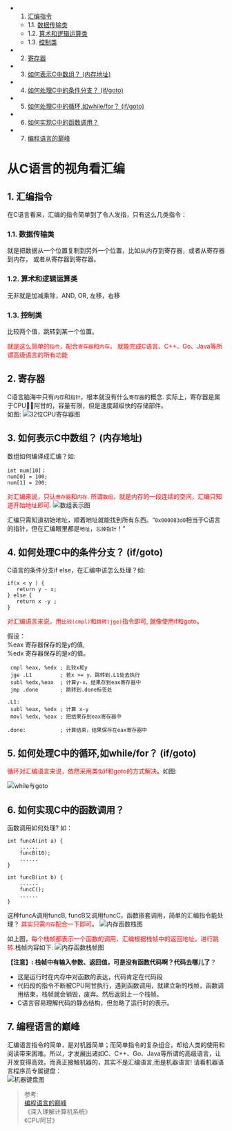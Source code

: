 <!-- vscode-markdown-toc -->
* 1. [汇编指令](#)
	* 1.1. [数据传输类](#-1)
	* 1.2. [算术和逻辑运算类](#-1)
	* 1.3. [控制类](#-1)
* 2. [寄存器](#-1)
* 3. [如何表示C中数组？ (内存地址)](#C)
* 4. [如何处理C中的条件分支？ (if/goto)](#Cifgoto)
* 5. [如何处理C中的循环,如while/for？ (if/goto)](#Cwhileforifgoto)
* 6. [如何实现C中的函数调用？](#C-1)
* 7. [编程语言的巅峰](#-1)

<!-- vscode-markdown-toc-config
	numbering=true
	autoSave=true
	/vscode-markdown-toc-config -->
<!-- /vscode-markdown-toc -->
# 从C语言的视角看汇编

##  1. <a name=''></a>汇编指令
在C语言看来，汇编的指令简单到了令人发指，只有这么几类指令：

###  1.1. <a name='-1'></a>数据传输类
就是把数据从一个位置复制到另外一个位置，比如从内存到寄存器，或者从寄存器到内存， 或者从寄存器到寄存器。

###  1.2. <a name='-1'></a>算术和逻辑运算类
无非就是加减乘除，AND, OR, 左移，右移

###  1.3. <a name='-1'></a>控制类
比较两个值，跳转到某一个位置。

<font color=red>就是这么简单的`指令`，配合`寄存器`和`内存`， 就能完成C语言、C++、Go、Java等所谓高级语言的所有功能</font>

##  2. <a name='-1'></a>寄存器
C语言脑海中只有`内存`和`指针`，根本就没有什么`寄存器`的概念. 实际上，寄存器是属于CPU阿甘的，容量有限，但是速度超级快的存储部件。  
如图: ![32位CPU寄存器图](images/32位CPU寄存器.jpg)

##  3. <a name='C'></a>如何表示C中数组？ (内存地址)
数组如何编译成汇编？如:  
```
int num[10]；
num[0] = 100;
num[1] = 200;
```

<font color=red>对汇编来说，只认`寄存器`和`内存`. 所谓`数组`，就是内存的一段连续的空间，汇编只知道开始地址即可</font>.
![数组表示图](images/数组.jpg)  

汇编只需知道初始地址，顺着地址就能找到所有东西。“`0x000083d0`相当于C语言的指针，但在汇编眼里都是`地址`，`忘掉指针`！”

##  4. <a name='Cifgoto'></a>如何处理C中的条件分支？ (if/goto)
C语言的条件分支if else，在汇编中该怎么处理？如:  
```
if(x < y ) {
   return y - x;
} else {
   return x -y ;
}
```

<font color=red>对汇编语言来说，用`比较(cmpl)`和`跳转(jge)`指令即可, 就像使用if和goto</font>。  

假设：  
%eax 寄存器保存的是y的值,  
%edx 寄存器保存的是x的值。
```
 cmpl %eax, %edx ; 比较x和y
 jge .L1         ; 若x >= y，跳转到.L1处去执行
 subl %edx,%eax  ; 计算y-x，结果存到eax寄存器中
 jmp .done       ; 跳转到.done标签处

.L1:
 subl %eax, %edx ; 计算 x-y
 movl %edx, %eax ; 把结果存到eax寄存器中

.done:           ; 计算结束，结果保存在eax寄存器中
```

##  5. <a name='Cwhileforifgoto'></a>如何处理C中的循环,如while/for？ (if/goto)
<font color=red>循环对汇编语言来说，依然采用类似if和goto的方式解决</font>。如图:  

![while与goto](images/while与goto.jpg)

##  6. <a name='C-1'></a>如何实现C中的函数调用？
函数调用如何处理? 如：  
```
int funcA(int a) {
    ......
    funcB(10);
    ......
}

int funcB(int b) {
    ......
    funcC();
    ......
}
```

这种funcA调用funcB, funcB又调用funcC，函数嵌套调用，简单的汇编指令能处理？ <font color=red>其实只需`内存`配合一下即可</font>。
![内存函数栈图](images/内存函数栈.jpg)  

如上图，<font color=red>每个栈帧都表示一个函数的调用，汇编根据栈帧中的返回地址，进行跳转</font>.栈帧内容如下:
![内存函数栈帧图](images/内存函数栈帧.jpg)   

**【注意】: 栈帧中有输入参数、返回值，可是没有函数代码啊？代码去哪儿了**？  
* 这是运行时在内存中对函数的表达，代码肯定在代码段
* 代码段的指令不断被CPU阿甘执行，遇到函数调用，就建立新的栈帧，函数调用结束，栈帧就会销毁，废弃。然后返回上一个栈帧。
* C语言容易理解代码的静态结构，但忽略了运行时的表示。

##  7. <a name='-1'></a>编程语言的巅峰
汇编语言指令的简单，是对机器简单；而简单指令的复杂组合，却给人类的使用和阅读带来困难。所以，才发展出诸如C、C++、Go、Java等所谓的高级语言，让开发变得高效。而真正接触机器的，其实不是汇编语言,而是机器语言! 请看机器语言程序员专属键盘：  
![机器键盘图](images/机器键盘.jpg) 


> 参考:  
> [编程语言的巅峰](https://www.toutiao.com/a6630398018296234509/?tt_from=weixin&utm_campaign=client_share&wxshare_count=1&timestamp=1546231945&app=news_article&utm_source=weixin&iid=52335320468&utm_medium=toutiao_ios&group_id=6630398018296234509)  
> 《深入理解计算机系统》  
> 《CPU阿甘》